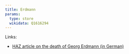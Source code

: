 ```yaml
---
title: Erdmann
params:
  type: store
  wikidata: Q1616294
---
```


Links:

* [HAZ article on the death of Georg Erdmann (in German)](https://www.haz.de/lokales/hannover/hannovers-bekanntester-herrenausstatter-ist-tot-JSBUEWHPHN2CRDO4XY5AJSHA44.html)
